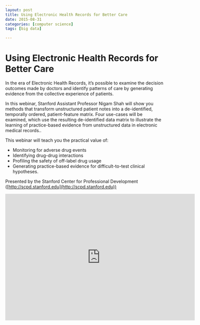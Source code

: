 ```yaml
---
layout: post
title: Using Electronic Health Records for Better Care
date: 2015-08-31
categories: [computer science]
tags: [big data]

---
```




Using Electronic Health Records for Better Care 
================================================

In the era of Electronic Health Records, it’s possible to examine the decision outcomes made by doctors and identify patterns of care by generating evidence from the collective experience of patients.

In this webinar, Stanford Assistant Professor Nigam Shah will show you methods that transform unstructured patient notes into a de-identified, temporally ordered, patient-feature matrix. Four use-cases will be examined, which use the resulting de-identified data matrix to illustrate the learning of practice-based evidence from unstructured data in electronic medical records..

This webinar will teach you the practical value of:

* Monitoring for adverse drug events
* Identifying drug-drug interactions
* Profiling the safety of off-label drug usage
* Generating practice-based evidence for difficult-to-test clinical hypotheses.


Presented by the Stanford Center for Professional Development ([http://scpd.stanford.edu](http://scpd.stanford.edu))

<iframe width="600" height="400" src="https://www.youtube.com/embed/cnRwufl6dDE" frameborder="0" allowfullscreen></iframe>

